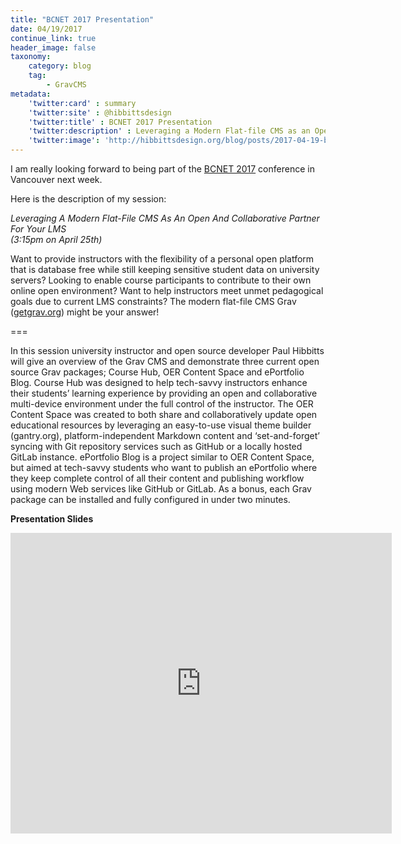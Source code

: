 ```yaml
---
title: "BCNET 2017 Presentation"
date: 04/19/2017
continue_link: true
header_image: false
taxonomy:
    category: blog
    tag:
        - GravCMS
metadata:
    'twitter:card' : summary
    'twitter:site' : @hibbittsdesign
    'twitter:title' : BCNET 2017 Presentation
    'twitter:description' : Leveraging a Modern Flat-file CMS as an Open and Collaborative Partner for Your LMS
    'twitter:image': 'http://hibbittsdesign.org/blog/posts/2017-04-19-bcnet-2017-presentation/powerpoint.png'
---
```


I am really looking forward to being part of the [BCNET 2017](http://bcnet.cvent.com/events/bcnet-conference-2017/event-summary-7d1d8eba25ad40f185f368a0c8095418.aspx) conference in Vancouver next week.

Here is the description of my session:

_Leveraging A Modern Flat-File CMS As An Open And Collaborative Partner For Your LMS_<br>_(3:15pm on April 25th)_

Want to provide instructors with the flexibility of a personal open platform that is database free while still keeping sensitive student data on university servers? Looking to enable course participants to contribute to their own online open environment? Want to help instructors meet unmet pedagogical goals due to current LMS constraints? The modern flat-file CMS Grav ([getgrav.org](http://getgrav.org)) might be your answer!

===

In this session university instructor and open source developer Paul Hibbitts will give an overview of the Grav CMS and demonstrate three current open source Grav packages; Course Hub, OER Content Space and ePortfolio Blog. Course Hub was designed to help tech-savvy instructors enhance their students’ learning experience by providing an open and collaborative multi-device environment under the full control of the instructor. The OER Content Space was created to both share and collaboratively update open educational resources by leveraging an easy-to-use visual theme builder (gantry.org), platform-independent Markdown content and ‘set-and-forget’ syncing with Git repository services such as GitHub or a locally hosted GitLab instance. ePortfolio Blog is a project similar to OER Content Space, but aimed at tech-savvy students who want to publish an ePortfolio where they keep complete control of all their content and publishing workflow using modern Web services like GitHub or GitLab. As a bonus, each Grav package can be installed and fully configured in under two minutes.

**Presentation Slides**
<div class="videoWrapper"><iframe src='https://onedrive.live.com/embed?cid=74D2D06DCB0AFD88&resid=74D2D06DCB0AFD88%21293574&authkey=AD0H3YBvTqSdzzE&em=2&wdAr=1.3333333333333333' width='610px' height='481px' frameborder='0'>This is an embedded <a target='_blank' href='https://office.com'>Microsoft Office</a> presentation, powered by <a target='_blank' href='https://office.com/webapps'>Office Online</a>.</iframe></div>
